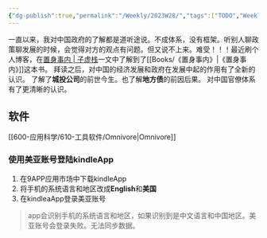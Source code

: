 ```yaml
---
{"dg-publish":true,"permalink":"/Weekly/2023W28/","tags":["TODO","Weekly/2023/W28","Kindle"],"noteIcon":""}
---
```


一直以来，我对中国政府的了解都是道听途说。不成体系，没有框架。听别人聊政策聊发展的时候，会觉得对方的观点有问题。但又说不上来。难受！！！最近刷个人博客，在[置身事内 | 子虚栈](https://blog.si-on.top/2023/Inside-china)一文中了解到了[[Books/《置身事内》\|《置身事内》]]这本书。
拜读之后，对中国的经济发展和政府在发展中起的作用有了全新的认识。
了解了**城投公司**的前世今生。也了解**地方债**的前因后果。
对中国官僚体系有了更清晰的认识。



## 软件
[[600-应用科学/610-工具软件/Omnivore\|Omnivore]]

### 使用美亚账号登陆kindleApp
1. 在9APP应用市场中下载kindleApp
2. 将手机的系统语言和地区改成**English**和**美国**
3. 在kindleaApp登录美亚账号
>app会识别手机的系统语言和地区，如果识别到是中文语言和中国地区。美亚账号会登录失败。无法同步数据。